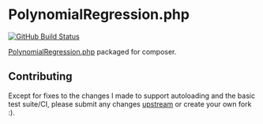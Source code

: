 PolynomialRegression.php
========================

[![GitHub Build Status](https://github.com/jbboehr/PolynomialRegression.php/workflows/ci/badge.svg)](https://github.com/jbboehr/PolynomialRegression.php/actions?query=workflow%3Aci)

[PolynomialRegression.php](http://www.drque.net/Projects/PolynomialRegression/) packaged for composer.

## Contributing

Except for fixes to the changes I made to support autoloading and the basic test suite/CI, please submit any changes [upstream](http://www.drque.net/Projects/PolynomialRegression/) or create your own fork :).
